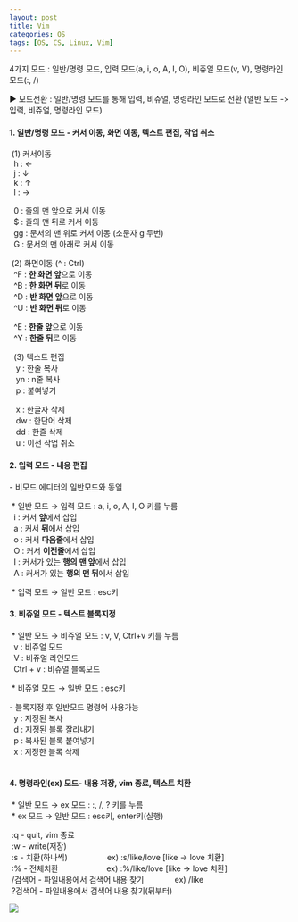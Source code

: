 ```yaml
---
layout: post
title: Vim
categories: OS
tags: [OS, CS, Linux, Vim]
---
```


4가지 모드 : 일반/명령 모드, 입력 모드(a, i, o, A, I, O), 비쥬얼 모드(v, V), 명령라인 모드(:, /)

▶ 모드전환 : 일반/명령 모드를 통해 입력, 비쥬얼, 명령라인 모드로 전환 (일반 모드 -> 입력, 비쥬얼, 명령라인 모드)

#### 1\. 일반/명령 모드 - 커서 이동, 화면 이동, 텍스트 편집, 작업 취소

 (1) 커서이동  
  h : ←  
  j : ↓  
  k : ↑  
  l : →  

  0 : 줄의 맨 앞으로 커서 이동  
  $ : 줄의 맨 뒤로 커서 이동  
  gg : 문서의 맨 위로 커서 이동 (소문자 g 두번)  
  G : 문서의 맨 아래로 커서 이동  

 (2) 화면이동 (^ : Ctrl)  
  ^F : **한 화면 앞**으로 이동  
  ^B : **한 화면 뒤**로 이동  
  ^D : **반 화면 앞**으로 이동  
  ^U : **반 화면 뒤**로 이동  

  ^E : **한줄 앞**으로 이동  
  ^Y : **한줄 뒤**로 이동  

  (3) 텍스트 편집   
   y : 한줄 복사  
   yn : n줄 복사  
   p : 붙여넣기  

   x : 한글자 삭제  
   dw : 한단어 삭제  
   dd : 한줄 삭제  
   u : 이전 작업 취소  

#### 2\. 입력 모드 - 내용 편집
 \- 비모드 에디터의 일반모드와 동일

 * 일반 모드 → 입력 모드 : a, i, o, A, I, O 키를 누름  
  i : 커서 **앞**에서 삽입  
  a : 커서 **뒤**에서 삽입  
  o : 커서 **다음줄**에서 삽입  
  O : 커서 **이전줄**에서 삽입  
  I : 커서가 있는 **행의 맨 앞**에서 삽입  
  A : 커서가 있는 **행의 맨 뒤**에서 삽입  

 * 입력 모드 → 일반 모드 : esc키

#### 3\. 비쥬얼 모드 - 텍스트 블록지정

 * 일반 모드 → 비쥬얼 모드 : v, V, Ctrl+v 키를 누름  
  v : 비쥬얼 모드   
  V : 비쥬얼 라인모드  
  Ctrl + v : 비쥬얼 블록모드

 * 비쥬얼 모드 → 일반 모드 : esc키

\- 블록지정 후 일반모드 명령어 사용가능   
  y : 지정된 복사  
  d : 지정된 블록 잘라내기  
  p : 복사된 블록 붙여넣기  
  x : 지정한 블록 삭제  
  

#### 4\. 명령라인(ex) 모드- 내용 저장, vim 종료, 텍스트 치환

 * 일반 모드 → ex 모드 : :, /, ? 키를 누름  
 * ex 모드 → 일반 모드 : esc키, enter키(실행)

 :q - quit, vim 종료  
 :w - write(저장)  
 :s - 치환(하나씩)                  ex) :s/like/love \[like -> love 치환\]  
 :% - 전체치환                      ex) :%/like/love \[like -> love 치환\]  
 /검색어 - 파일내용에서 검색어 내용 찾기              ex) /like  
 ?검색어 - 파일내용에서 검색어 내용 찾기(뒤부터)


![](https://img1.daumcdn.net/thumb/R1280x0/?scode=mtistory2&fname=https%3A%2F%2Fblog.kakaocdn.net%2Fdn%2FrbPIH%2FbtqxFTBNmFe%2FOLQD2v4Ub4AIsFOilpHLpK%2Fimg.jpg)